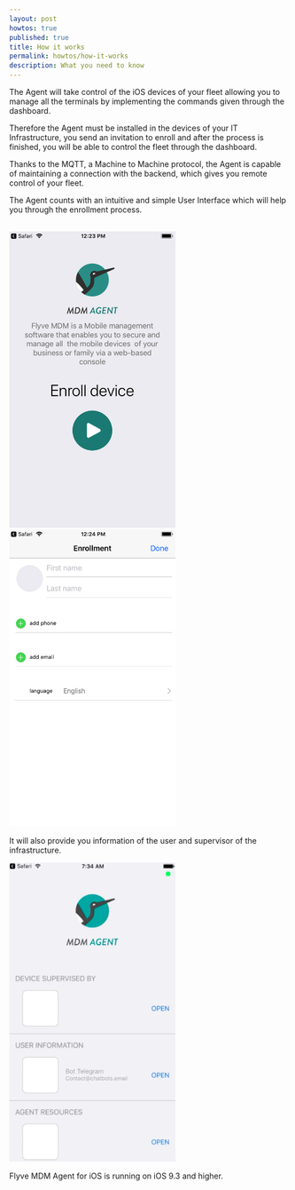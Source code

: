 ```yaml
---
layout: post
howtos: true
published: true
title: How it works
permalink: howtos/how-it-works
description: What you need to know
---
```

The Agent will take control of the iOS devices of your fleet allowing you to manage all the terminals by implementing the commands given through the dashboard.

Therefore the Agent must be installed in the devices of your IT Infrastructure, you send an invitation to enroll and after the process is finished, you will be able to control the fleet through the dashboard.

Thanks to the MQTT, a Machine to Machine protocol, the Agent is capable of maintaining a connection with the backend, which gives you remote control of your fleet.

The Agent counts with an intuitive and simple User Interface which will help you through the enrollment process.

<br>

<div>
<img src="https://github.com/Naylin15/Screenshots/blob/master/ios-agent/enroll.png?raw=true" alt="Start Enrollment" width="300">

<img src="https://github.com/Naylin15/Screenshots/blob/master/ios-agent/enrollment.png?raw=true" alt="Enrollment" width="300">
</div>

It will also provide you information of the user and supervisor of the infrastructure.

<img src="https://github.com/Naylin15/Screenshots/blob/master/ios-agent/information.png?raw=true" alt="User information" width="300">

Flyve MDM Agent for iOS is running on iOS 9.3 and higher.
